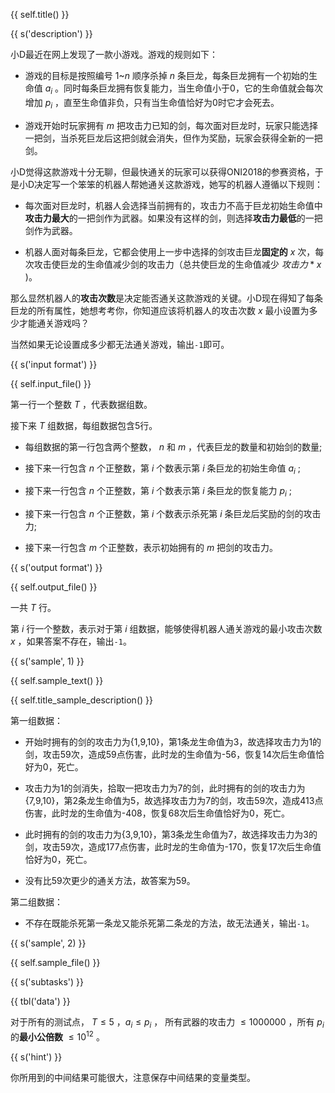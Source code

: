 {{ self.title() }}

{{ s('description') }}

小D最近在网上发现了一款小游戏。游戏的规则如下：

* 游戏的目标是按照编号 1~$n$ 顺序杀掉 $n$ 条巨龙，每条巨龙拥有一个初始的生命值 $a_i$ 。同时每条巨龙拥有恢复能力，当生命值小于0，它的生命值就会每次增加 $p_i$ ，直至生命值非负，只有当生命值恰好为0时它才会死去。

* 游戏开始时玩家拥有 $m$ 把攻击力已知的剑，每次面对巨龙时，玩家只能选择一把剑，当杀死巨龙后这把剑就会消失，但作为奖励，玩家会获得全新的一把剑。

小D觉得这款游戏十分无聊，但最快通关的玩家可以获得ONI2018的参赛资格，于是小D决定写一个笨笨的机器人帮她通关这款游戏，她写的机器人遵循以下规则：

* 每次面对巨龙时，机器人会选择当前拥有的，攻击力不高于巨龙初始生命值中**攻击力最大**的一把剑作为武器。如果没有这样的剑，则选择**攻击力最低**的一把剑作为武器。

* 机器人面对每条巨龙，它都会使用上一步中选择的剑攻击巨龙**固定的** $x$ 次，每次攻击使巨龙的生命值减少剑的攻击力（总共使巨龙的生命值减少 $攻击力*x$ )。

那么显然机器人的**攻击次数**是决定能否通关这款游戏的关键。小D现在得知了每条巨龙的所有属性，她想考考你，你知道应该将机器人的攻击次数 $x$ 最小设置为多少才能通关游戏吗？

当然如果无论设置成多少都无法通关游戏，输出`-1`即可。

{{ s('input format') }}

{{ self.input_file() }}

第一行一个整数 $T$ ，代表数据组数。

接下来 $T$ 组数据，每组数据包含5行。

* 每组数据的第一行包含两个整数， $n$ 和 $m$ ，代表巨龙的数量和初始剑的数量;

* 接下来一行包含 $n$ 个正整数，第 $i$ 个数表示第 $i$ 条巨龙的初始生命值 $a_i$ ;
	
* 接下来一行包含 $n$ 个正整数，第 $i$ 个数表示第 $i$ 条巨龙的恢复能力 $p_i$ ;

* 接下来一行包含 $n$ 个正整数，第 $i$ 个数表示杀死第 $i$ 条巨龙后奖励的剑的攻击力;

* 接下来一行包含 $m$ 个正整数，表示初始拥有的 $m$ 把剑的攻击力。

{{ s('output format') }}

{{ self.output_file() }}

一共 $T$ 行。

第 $i$ 行一个整数，表示对于第 $i$ 组数据，能够使得机器人通关游戏的最小攻击次数 $x$ ，如果答案不存在，输出`-1`。

{{ s('sample', 1) }}

{{ self.sample_text() }}

{{ self.title_sample_description() }}

第一组数据：

* 开始时拥有的剑的攻击力为{1,9,10}，第1条龙生命值为3，故选择攻击力为1的剑，攻击59次，造成59点伤害，此时龙的生命值为-56，恢复14次后生命值恰好为0，死亡。

* 攻击力为1的剑消失，拾取一把攻击力为7的剑，此时拥有的剑的攻击力为{7,9,10}，第2条龙生命值为5，故选择攻击力为7的剑，攻击59次，造成413点伤害，此时龙的生命值为-408，恢复68次后生命值恰好为0，死亡。

* 此时拥有的剑的攻击力为{3,9,10}，第3条龙生命值为7，故选择攻击力为3的剑，攻击59次，造成177点伤害，此时龙的生命值为-170，恢复17次后生命值恰好为0，死亡。

* 没有比59次更少的通关方法，故答案为59。

第二组数据：

* 不存在既能杀死第一条龙又能杀死第二条龙的方法，故无法通关，输出`-1`。

{{ s('sample', 2) }}

{{ self.sample_file() }}

{{ s('subtasks') }}

{{ tbl('data') }}

对于所有的测试点， $T\le 5$ ，$a_i\le p_i$ ， 所有武器的攻击力 $\le 1000000$ ，所有 $p_i$ 的**最小公倍数** $\le 10^{12}$ 。

{{ s('hint') }}

你所用到的中间结果可能很大，注意保存中间结果的变量类型。